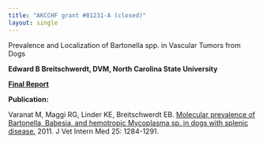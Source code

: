 ```yaml
---
title: "AKCCHF grant #01231-A (closed)"
layout: single
---
```


Prevalence and Localization of Bartonella spp. in Vascular Tumors from
Dogs

**Edward B Breitschwerdt, DVM, North Carolina State University**

[**Final Report**](</files/1231-A EY1 FINAL Summary.pdf>)

**Publication:**

Varanat M, Maggi RG, Linder KE, Breitschwerdt EB.  [Molecular prevalence
of Bartonella, Babesia, and hemotropic Mycoplasma sp. in dogs with
splenic disease.](http://www.ncbi.nlm.nih.gov/pubmed/22092618) 2011.  J
Vet Intern Med 25: 1284-1291.

